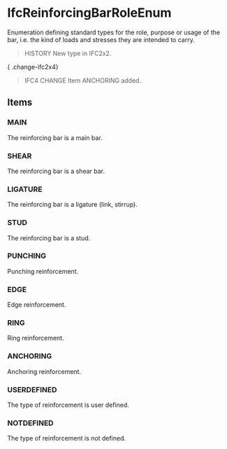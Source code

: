 # IfcReinforcingBarRoleEnum

Enumeration defining standard types for the role, purpose or usage of the bar, i.e. the kind of loads and stresses they are intended to carry.
<!-- end of short definition -->


> HISTORY New type in IFC2x2.

{ .change-ifc2x4}
> IFC4 CHANGE Item ANCHORING added.

## Items

### MAIN
The reinforcing bar is a main bar.

### SHEAR
The reinforcing bar is a shear bar.

### LIGATURE
The reinforcing bar is a ligature (link, stirrup).

### STUD
The reinforcing bar is a stud.

### PUNCHING
Punching reinforcement.

### EDGE
Edge reinforcement.

### RING
Ring reinforcement.

### ANCHORING
Anchoring reinforcement.

### USERDEFINED
The type of reinforcement is user defined.

### NOTDEFINED
The type of reinforcement is not defined.
